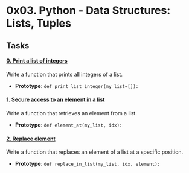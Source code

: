 # 0x03. Python - Data Structures: Lists, Tuples

## Tasks

#### [0. Print a list of integers](0-print_list_integer.py)
Write a function that prints all integers of a list.
- **Prototype**: ```def print_list_integer(my_list=[]):```
#### [1. Secure access to an element in a list](1-element_at.py)
Write a function that retrieves an element from a list.
- **Prototype**: ```def element_at(my_list, idx):```
#### [2. Replace element](2-replace_in_list.py)
Write a function that replaces an element of a list at a specific position.
- **Prototype**: ```def replace_in_list(my_list, idx, element):```